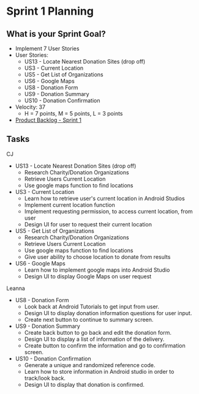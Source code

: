 # Sprint 1 Planning

## What is your Sprint Goal?

* Implement 7 User Stories
* User Stories: 
  * US13 - Locate Nearest Donation Sites (drop off)
  * US3 - Current Location
  * US5 - Get List of Organizations
  * US6 - Google Maps
  * US8 - Donation Form
  * US9 - Donation Summary
  * US10 - Donation Confirmation
* Velocity: 37
  * H = 7 points, M = 5 points, L = 3 points
* [Product Backlog - Sprint 1](https://docs.google.com/spreadsheets/d/1mZyLCKUbVGbjoeYFcOHvxQBhpQpaeleSNZBySZJPy2Q/edit#gid=1056044682)

## Tasks

CJ
* US13 - Locate Nearest Donation Sites (drop off)
  * Research Charity/Donation Organizations
  * Retrieve Users Current Location 
  * Use google maps function to find locations
* US3 - Current Location
  * Learn how to retrieve user's current location in Android Studios 
  * Implement current location function
  * Implement requesting permission, to access current location, from user
  * Design UI for user to request their current location
* US5 - Get List of Organizations
  * Research Charity/Donation Organizations
  * Retrieve Users Current Location 
  * Use google maps function to find locations 
  * Give user ability to choose location to donate from results 
* US6 - Google Maps
  * Learn how to implement google maps into Android Studio 
  * Design UI to display Google Maps on user request

Leanna
* US8 - Donation Form
  * Look back at Android Tutorials to get input from user.
  * Design UI to display donation information questions for user input.
  * Create next button to continue to summary screen.
* US9 - Donation Summary
  * Create back button to go back and edit the donation form.
  * Design UI to display a list of information of the delivery.
  * Create button to confirm the information and go to confirmation screen.
* US10 - Donation Confirmation
  * Generate a unique and randomized reference code.
  * Learn how to store information in Android studio in order to track/look back. 
  * Design UI to display that donation is confirmed.
